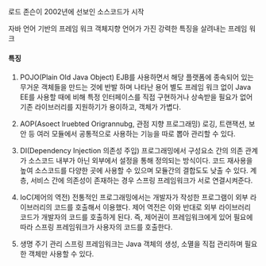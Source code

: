 로드 존슨이 2002년에 선보인 소스코드가 시작

자바 언어 기반의 프레임 워크
객체지향 언어가 가진 강력한 특징을 살려내는 프레임 워크

#### 특징
1. POJO(Plain Old Java Object)
EJB를 사용하면서 해당 플랫폼에 종속되어 있는 무거운 객체들을 만드는 것에 반발 하며 나타난 용어 별도 프레임 워크 없이 Java EE를 사용할 때에 비해 특정 인터페이스를 직접 구현하거나 상속받을 필요가 없어 기존 라이브러리를 지원하기가 용이하고, 객체가 가볍다.

2. AOP(Asoect Iruebted Origrannubg, 관점 지향 프로그래밍)
로깅, 트랜잭션, 보안 등 여러 모듈에서 공통적으로 사용하는 기능을 따로 뽑아 관리할 수 있다.

3. DI(Dependency Injection 의존성 주입)
프로그래밍에서 구성요소 간의 의존 관계가 소스코드 내부가 아닌 외부에서 설정을 통해 정의되는 방식이다. 코드 재사용을 높여 소스코드를 다양한 곳에 사용할 수 있으며 모듈간의 결합도도 낮출 수 있다. 계층, 서비스 간에 의존성이 존재하는 경우 스프링 프레임워크가 서로 연결시켜준다.

4. IoC(제어의 역전)
전통적인 프로그래밍에서는 개발자가 작성한 프로그램이 외부 라이브러리의 코드를 호출해서 이용했다. 제어 역전은 이와 반대로 외부 라이브러리 코드가 개발자의 코드를 호출하게 된다. 즉, 제어권이 프레임워크에게 있어 필요에 따라 스프링 프레임워크가 사용자의 코드를 호출한다.

5. 생명 주기 관리
스프링 프레임워크는 Java 객체의 생성, 소멸을 직접 관리하며 필요한 객체만 사용할 수 있다.